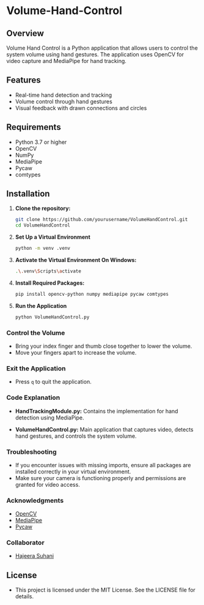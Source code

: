 # Volume-Hand-Control

## Overview
Volume Hand Control is a Python application that allows users to control the system volume using hand gestures. The application uses OpenCV for video capture and MediaPipe for hand tracking.

## Features
- Real-time hand detection and tracking
- Volume control through hand gestures
- Visual feedback with drawn connections and circles

## Requirements
- Python 3.7 or higher
- OpenCV
- NumPy
- MediaPipe
- Pycaw
- comtypes

## Installation

1. **Clone the repository:**
   ```bash
   git clone https://github.com/yourusername/VolumeHandControl.git
   cd VolumeHandControl

2. **Set Up a Virtual Environment**
   ```bash
   python -m venv .venv

3. **Activate the Virtual Environment On Windows:**

   ```bash
   .\.venv\Scripts\activate

4. **Install Required Packages:**
   
    ```bash
    pip install opencv-python numpy mediapipe pycaw comtypes

5. **Run the Application**
   
   ```bash
   python VolumeHandControl.py


### Control the Volume

- Bring your index finger and thumb close together to lower the volume.
- Move your fingers apart to increase the volume.

### Exit the Application

- Press `q` to quit the application.

### Code Explanation

- **HandTrackingModule.py:** Contains the implementation for hand detection using MediaPipe.

- **VolumeHandControl.py:** Main application that captures video, detects hand gestures, and controls the system volume.

### Troubleshooting

- If you encounter issues with missing imports, ensure all packages are installed correctly in your virtual environment.
- Make sure your camera is functioning properly and permissions are granted for video access.

### Acknowledgments

- [OpenCV](https://opencv.org/)
- [MediaPipe](https://mediapipe.dev/)
- [Pycaw](https://github.com/AndreMiras/pycaw)

### Collaborator
- [Hajeera Suhani](https://github.com/hajira25)

## License

- This project is licensed under the MIT License. See the LICENSE file for details.


